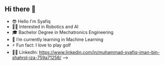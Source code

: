 ## Hi there 👋

- 😎 Hello I'm Syafiq
- 👨‍🏫 Interested in Robotics and AI
- 🎓 Bachelor Degree in Mechatronics Engineering
- 🌱 I’m currently learning in Machine Learning 
- ⚡ Fun fact: I love to play golf
- 👨‍⚖️ LinkedIn: https://www.linkedin.com/in/muhammad-syafiq-iman-bin-shahrol-iza-759a71258/
-->
